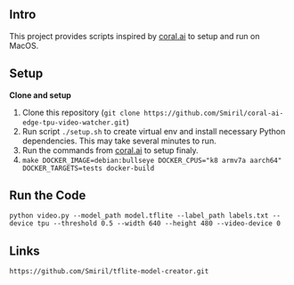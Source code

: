 ## Intro

This project provides scripts inspired by [coral.ai](https://coral.ai) to setup and run on MacOS.

## Setup

**Clone and setup**

1. Clone this repository (`git clone https://github.com/Smiril/coral-ai-edge-tpu-video-watcher.git`)
2. Run script `./setup.sh` to create virtual env and install necessary Python dependencies. This may take several minutes to run.
3. Run the commands from [coral.ai](https://coral.ai) to setup finaly.
4. ```make DOCKER_IMAGE=debian:bullseye DOCKER_CPUS="k8 armv7a aarch64" DOCKER_TARGETS=tests docker-build```
## Run the Code
```
python video.py --model_path model.tflite --label_path labels.txt --device tpu --threshold 0.5 --width 640 --height 480 --video-device 0
```

## Links

```
https://github.com/Smiril/tflite-model-creator.git
```
